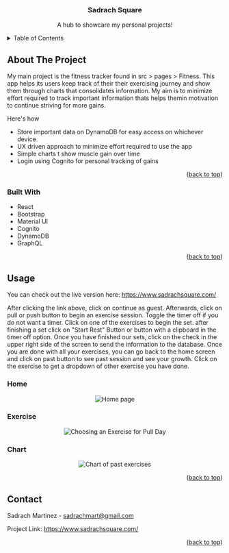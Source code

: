 
<br />
<div align="center">

  <h3 align="center">Sadrach Square</h3>

  <p align="center">
    A hub to showcare my personal projects!
    <br />
  </p>
</div>



<!-- TABLE OF CONTENTS -->
<details>
  <summary>Table of Contents</summary>
  <ol>
    <li>
      <a href="#about-the-project">About The Project</a>
      <ul>
        <li><a href="#built-with">Built With</a></li>
      </ul>
    </li>
    <li><a href="#usage">Usage</a></li>
    <li><a href="#contact">Contact</a></li>
  </ol>
</details>



<!-- ABOUT THE PROJECT -->
## About The Project

My main project is the fitness tracker found in src > pages > Fitness. This app helps its users keep track of their their exercising journey and show them through charts that consolidates information. My aim is to minimize effort required to track important information thats helps themin motivation to continue striving for more gains. 

Here's how
* Store important data on DynamoDB for easy access on whichever device
* UX driven approach to minimize effort required to use the app
* Simple charts t show muscle gain over time
* Login using Cognito for personal tracking of gains

<p align="right">(<a href="#readme-top">back to top</a>)</p>



### Built With

* React
* Bootstrap
* Material UI
* Cognito
* DynamoDB
* GraphQL


<p align="right">(<a href="#readme-top">back to top</a>)</p>




<!-- USAGE EXAMPLES -->
## Usage

You can check out the live version here:
https://www.sadrachsquare.com/

After clicking the link above, click on continue as guest. Afterwards, click on pull or push button to begin an exercise session. Toggle the timer off if you do not want a timer. Click on one of the exercises to begin the set. after finishing a set click on "Start Rest" Button or button with a clipboard in the timer off option. Once you have finished our sets, click on the check in the upper right side of the screen to send the information to the database. Once you are done with all your exercises, you can go back to the home screen and click on past button to see past session and see your growth. Click on the exercise to get a dropdown of other exercise you have done. 

### Home
<p align="center">
  <img src="https://user-images.githubusercontent.com/63802470/199355159-eeafc588-f797-471f-a5c7-c333a0f745c8.png" alt="Home page"/>
</p>

### Exercise
<p align="center">
  <img src="https://user-images.githubusercontent.com/63802470/199353492-e96b8615-ae76-44e2-bd49-a65cc76a6028.png" alt="Choosing an Exercise for Pull Day"/>
</p>

### Chart
<p align="center">
  <img src="https://user-images.githubusercontent.com/63802470/199353692-e53be9d9-8ecc-4152-bbee-aa8db8a7931b.png" alt="Chart of past exercises"/>
</p>

<p align="right">(<a href="#readme-top">back to top</a>)</p>








<!-- CONTACT -->
## Contact

Sadrach Martinez  - sadrachmart@gmail.com

Project Link: https://www.sadrachsquare.com/

<p align="right">(<a href="#readme-top">back to top</a>)</p>







<!-- MARKDOWN LINKS & IMAGES -->
<!-- https://www.markdownguide.org/basic-syntax/#reference-style-links -->
[contributors-shield]: https://img.shields.io/github/contributors/othneildrew/Best-README-Template.svg?style=for-the-badge
[contributors-url]: https://github.com/othneildrew/Best-README-Template/graphs/contributors
[forks-shield]: https://img.shields.io/github/forks/othneildrew/Best-README-Template.svg?style=for-the-badge
[forks-url]: https://github.com/othneildrew/Best-README-Template/network/members
[stars-shield]: https://img.shields.io/github/stars/othneildrew/Best-README-Template.svg?style=for-the-badge
[stars-url]: https://github.com/othneildrew/Best-README-Template/stargazers
[issues-shield]: https://img.shields.io/github/issues/othneildrew/Best-README-Template.svg?style=for-the-badge
[issues-url]: https://github.com/othneildrew/Best-README-Template/issues
[license-shield]: https://img.shields.io/github/license/othneildrew/Best-README-Template.svg?style=for-the-badge
[license-url]: https://github.com/othneildrew/Best-README-Template/blob/master/LICENSE.txt
[linkedin-shield]: https://img.shields.io/badge/-LinkedIn-black.svg?style=for-the-badge&logo=linkedin&colorB=555
[linkedin-url]: https://linkedin.com/in/othneildrew
[product-screenshot]: images/screenshot.png
[Next.js]: https://img.shields.io/badge/next.js-000000?style=for-the-badge&logo=nextdotjs&logoColor=white
[Next-url]: https://nextjs.org/
[React.js]: https://img.shields.io/badge/React-20232A?style=for-the-badge&logo=react&logoColor=61DAFB
[React-url]: https://reactjs.org/
[Vue.js]: https://img.shields.io/badge/Vue.js-35495E?style=for-the-badge&logo=vuedotjs&logoColor=4FC08D
[Vue-url]: https://vuejs.org/
[Angular.io]: https://img.shields.io/badge/Angular-DD0031?style=for-the-badge&logo=angular&logoColor=white
[Angular-url]: https://angular.io/
[Svelte.dev]: https://img.shields.io/badge/Svelte-4A4A55?style=for-the-badge&logo=svelte&logoColor=FF3E00
[Svelte-url]: https://svelte.dev/
[Laravel.com]: https://img.shields.io/badge/Laravel-FF2D20?style=for-the-badge&logo=laravel&logoColor=white
[Laravel-url]: https://laravel.com
[aws-url]: https://aws.amazon.com/
[Bootstrap.com]: https://img.shields.io/badge/Bootstrap-563D7C?style=for-the-badge&logo=bootstrap&logoColor=white
[Bootstrap-url]: https://getbootstrap.com
[JQuery.com]: https://img.shields.io/badge/jQuery-0769AD?style=for-the-badge&logo=jquery&logoColor=white
[JQuery-url]: https://jquery.com 
